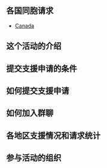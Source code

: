 ## 各国同胞请求

- [Canada](Canada/index.geojson)

## 这个活动的介绍

## 提交支援申请的条件

## 如何提交支援申请

## 如何加入群聊

## 各地区支援情况和请求统计

## 参与活动的组织
